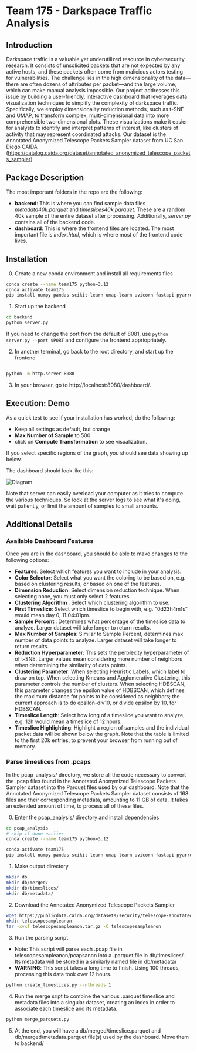 # Team 175 - Darkspace Traffic Analysis

## Introduction
Darkspace traffic is a valuable yet underutilized resource in cybersecurity research. It consists of unsolicited packets that are not expected by any active hosts, and these packets often come from malicious actors testing for vulnerabilities. The challenge lies in the high dimensionality of the data—there are often dozens of attributes per packet—and the large volume, which can make manual analysis impossible. Our project addresses this issue by building a user-friendly, interactive dashboard that leverages data visualization techniques to simplify the complexity of darkspace traffic. Specifically, we employ dimensionality reduction methods, such as t-SNE and UMAP, to transform complex, multi-dimensional data into more comprehensible two-dimensional plots. These visualizations make it easier for analysts to identify and interpret patterns of interest, like clusters of activity that may represent coordinated attacks. Our dataset is the Annotated Anonymized Telescope Packets Sampler dataset from UC San Diego CAIDA (https://catalog.caida.org/dataset/annotated_anonymized_telescope_packets_sampler).

## Package Description
The most important folders in the repo are the following:
* <b>backend</b>: This is where you can find sample data files <i>metadata40k.parquet</i> and <i>timeslices40k.parquet</i>. These are a random 40k sample of the entire dataset after processing. Additionally, <i>server.py</i> contains all of the backend code.
* <b>dashboard</b>: This is where the frontend files are located. The most important file is <i>index.html</i>, which is where most of the frontend code lives.

## Installation
0. Create a new conda environment and install all requirements files

```bash
conda create --name team175 python=3.12
conda activate team175
pip install numpy pandas scikit-learn umap-learn uvicorn fastapi pyarrow fastparquet ipaddress scapy scipy
```
1. Start up the backend

```bash
cd backend
python server.py
```

If you need to change the port from the default of 8081, use `python server.py --port $PORT` and configure the frontend appriopriately.

2. In another terminal, go back to the root directory, and start up the frontend

```bash

python -m http.server 8080

```
3. In your browser, go to http://localhost:8080/dashboard/.

## Execution: Demo

As a quick test to see if your installation has worked, do the following:
* Keep all settings as default, but change
* <b>Max Number of Sample</b> to 500
* click on <b>Compute Transformation</b> to see visualization.

If you select specific regions of the graph, you should see data showing up below.

The dashboard should look like this:

![Diagram](CODE/example_dashboard.png)

Note that server can easily overload your computer as it tries to compute the various techniques.
So look at the server logs to see what it's doing, wait patiently, or limit the amount of samples to small amounts.

## Additional Details

### Available Dashboard Features
Once you are in the dashboard, you should be able to make changes to the following options:
* <b>Features</b>: Select which features you want to include in your analysis.
* <b>Color Selector</b>: Select what you want the coloring to be based on, e.g. based on clustering results, or based on one of the features.
* <b> Dimension Reduction</b>: Select dimension reduction technique. When selecting none, you must only select 2 features.
* <b>Clustering Algorithm </b>: Select which clustering algorithm to use.
* <b>First Timeslice</b>: Select which timeslice to begin with, e.g. "0d23h4m1s" would mean day 0, 11:04:01pm.
* <b>Sample Percent </b>: Determines what percentage of the timeslice data to analyze. Larger dataset will take longer to return results.
* <b>Max Number of Samples</b>: Similar to Sample Percent, determines max number of data points to analyze. Larger dataset will take longer to return results.
* <b>Reduction Hyperparameter</b>: This sets the perplexity hyperparameter of of t-SNE. Larger values mean considering more number of neighbors when determining the similarity of data points.
* <b>Clustering Parameter</b>: When selecting Heuristic Labels, which label to draw on top. When selecting Kmeans and Agglomerative Clustering, this parameter controls the number of clusters. When selecting HDBSCAN, this parameter changes the epsilon value of HDBSCAN, which defines the maximum distance for points to be considered as neighbors; the current approach is to do epsilon-div10, or divide epsilon by 10, for HDBSCAN.
* <b>Timeslice Length</b>: Select how long of a timeslice you want to analyze, e.g. 12h would mean a timeslice of 12 hours.
* <b>Timeslice Highlighting</b>: Highlight a region of samples and the individual packet data will be shown below the graph. Note that the table is limited to the first 20k entries, to prevent your browser from running out of memory.


### Parse timeslices from .pcaps
In the pcap_analysis/ directory, we store all the code necessary to convert the .pcap files found in the Annotated Anonymized Telescope Packets Sampler dataset into the Parquet files used by our dashboard. Note that the Annotated Anonymized Telescope Packets Sampler dataset consists of 168 files and their corresponding metadata, amounting to 11 GB of data. It takes an extended amount of time, to process all of these files.

0. Enter the pcap_analysis/ directory and install dependencies

```bash
cd pcap_analysis
# skip if done earlier
conda create --name team175 python=3.12

conda activate team175
pip install numpy pandas scikit-learn umap-learn uvicorn fastapi pyarrow fastparquet ipaddress scapy scipy
```

1. Make output directory
```bash
mkdir db
mkdir db/merged/
mkdir db/timeslices/
mkdir db/metadata/
```

2. Download the Annotated Anonymized Telescope Packets Sampler
```bash
wget https://publicdata.caida.org/datasets/security/telescope-annotated-anonymized-sampler/telescopesampleanon.tar.gz
mkdir telescopesampleanon
tar -xvxf telescopesampleanon.tar.gz -C telescopesampleanon
```

3. Run the parsing script
* Note: This script will parse each .pcap file in telescopesampleanon/pcapsanon into a .parquet file in db/timeslices/. Its metadata will be stored in a similarly named file in db/metadata/
* __WARNING__: This script takes a long time to finish. Using 100 threads, processing this data took over 12 hours.
```bash
python create_timeslices.py --nthreads 1
```

4. Run the merge sript to combine the various .parquet timeslice and metadata files into a singular dataset, creating an index in order to associate each timeslice and its metadata.
```bash
python merge_parquets.py
```

5. At the end, you will have a db/merged/timeslice.parquet and db/merged/metadata.parquet file(s) used by the dashboard. Move them to backend/
